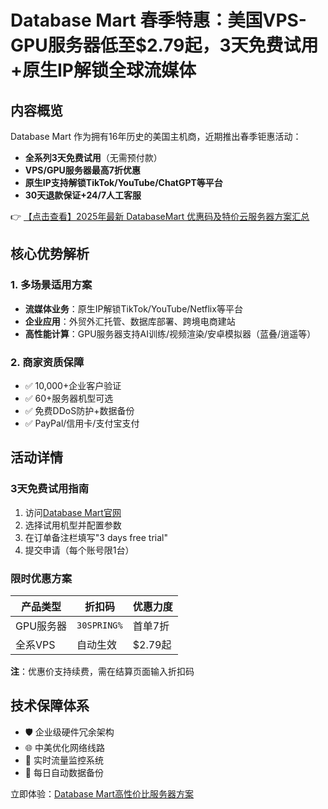 # Database Mart 春季特惠：美国VPS-GPU服务器低至$2.79起，3天免费试用+原生IP解锁全球流媒体

## 内容概览
Database Mart 作为拥有16年历史的美国主机商，近期推出春季钜惠活动：
- **全系列3天免费试用**（无需预付款）
- **VPS/GPU服务器最高7折优惠**
- **原生IP支持解锁TikTok/YouTube/ChatGPT等平台**
- **30天退款保证+24/7人工客服**

👉 [【点击查看】2025年最新 DatabaseMart 优惠码及特价云服务器方案汇总](https://bit.ly/DatabaseMart)

## 核心优势解析
### 1. 多场景适用方案
- **流媒体业务**：原生IP解锁TikTok/YouTube/Netflix等平台
- **企业应用**：外贸外汇托管、数据库部署、跨境电商建站
- **高性能计算**：GPU服务器支持AI训练/视频渲染/安卓模拟器（蓝叠/逍遥等）

### 2. 商家资质保障
- ✅ 10,000+企业客户验证
- ✅ 60+服务器机型可选
- ✅ 免费DDoS防护+数据备份
- ✅ PayPal/信用卡/支付宝支付

## 活动详情
### 3天免费试用指南
1. 访问[Database Mart官网](https://bit.ly/DatabaseMart)
2. 选择试用机型并配置参数
3. 在订单备注栏填写"3 days free trial"
4. 提交申请（每个账号限1台）

### 限时优惠方案
| 产品类型 | 折扣码       | 优惠力度 |
|----------|--------------|----------|
| GPU服务器 | `30SPRING%` | 首单7折  |
| 全系VPS  | 自动生效     | $2.79起 |

**注**：优惠价支持续费，需在结算页面输入折扣码

## 技术保障体系
- 🛡️ 企业级硬件冗余架构
- 🌐 中美优化网络线路
- 🔄 实时流量监控系统
- 💾 每日自动数据备份

立即体验：[Database Mart高性价比服务器方案](https://bit.ly/DatabaseMart)
